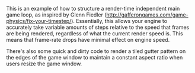 This is an example of how to structure a render-time independent main game loop, as inspired by Glenn Fiedler (http://gafferongames.com/game-physics/fix-your-timestep/).  Essentially, this allows your engine to accurately take variable amounts of steps relative to the speed that frames are being rendered, regardless of what the current render speed is.  This means that frame-rate drops have minimal effect on engine speed.

There's also some quick and dirty code to render a tiled gutter pattern on the edges of the game window to maintain a constant aspect ratio when users resize the game window.
